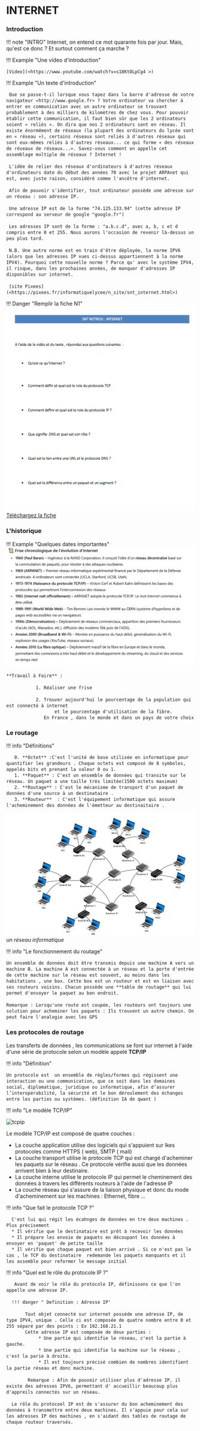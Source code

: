 # INTERNET
<base target="_blank">

### Introduction
!!! note "INTRO"
      Internet, on entend ce mot quarante fois par jour. Mais, qu'est ce donc ? Et surtout comment ça marche ? 


!!! Example "Une video d'introduction"

    [Video](<https://www.youtube.com/watch?v=s18KtOLpCg4 >)

    
!!! Example "Un texte d'introduction"
    
   
     Que se passe-t-il lorsque vous tapez dans la barre d'adresse de votre navigateur «http://www.google.fr» ? Votre ordinateur va chercher à entrer en communication avec un autre ordinateur se trouvant probablement à des milliers de kilomètres de chez vous. Pour pouvoir établir cette communication, il faut bien sûr que les 2 ordinateurs soient « reliés ». On dira que nos 2 ordinateurs sont en réseau. Il existe énormément de réseaux (la plupart des ordinateurs du lycée sont en « réseau »), certains réseaux sont reliés à d'autres réseaux qui sont eux-mêmes reliés à d'autres réseaux... ce qui forme « des réseaux de réseaux de réseaux...». Savez-vous comment on appelle cet assemblage multiple de réseaux ? Internet !

     L'idée de relier des réseaux d'ordinateurs à d'autres réseaux d'ordinateurs date du début des années 70 avec le projet ARPAnet qui est, avec juste raison, considéré comme l'ancêtre d'internet.

     Afin de pouvoir s'identifier, tout ordinateur possède une adresse sur un réseau : son adresse IP.

     Une adresse IP est de la forme "74.125.133.94" (cette adresse IP correspond au serveur de google "google.fr")

     Les adresses IP sont de la forme : "a.b.c.d", avec a, b, c et d compris entre 0 et 255. Nous aurons l'occasion de revenir là-dessus un peu plus tard.

     N.B. Une autre norme est en train d'être déployée, la norme IPV6 (alors que les adresses IP vues ci-dessus appartiennent à la norme IPV4). Pourquoi cette nouvelle norme ? Parce qu' avec le système IPV4, il risque, dans les prochaines années, de manquer d'adresses IP disponibles sur internet.

     [site Pixees](<https://pixees.fr/informatiquelycee/n_site/snt_internet.html>)


!!! Danger "Remplir la fiche N1"
     ![alt text](ficheN1.png)<br>
           [Téléchargez la fiche](FicheN1.odt)
        
### L'historique
!!! Example "Quelques dates importantes"
    ![alt text](chronoInternet.png)
    

    **Travail à Faire** :  
                      
               1. Réaliser une frise 
                       
               2. Trouver aujourd'hui le pourcentage de la population qui est connecté à internet 
                      et le pourcentage d'utilisation de la fibre. 
                  En France , dans le monde et dans un pays de votre choix



        
### Le routage

!!! info "Définitions" 
        
       0. **Octet** :C'est l'unité de base utilisée en informatique pour quantifier les grandeurs . Chaque octets est composé de 8 symboles, appelés bits et prenant la valeur 0 ou 1.
       1. **Paquet** : C'est un ensemble de données qui transite sur le réseau. Un paquet a une taille très limitée(1500 octets maximum)
       2. **Routage** : C'est le mécanisme de transport d'un paquet de données d'une source à un destinataire .
       3. **Routeur**  : C'est l'équipement informatique qui assure l'acheminement des données de l'émetteur au destinaitaire . 
       
![reseau](reseau.png)
_un réseau informatique_

!!! info "Le fonctionnement du routage"

    Un ensemble de données doit être transmis depuis une machine A vers un machine B. La machine A est connectée à un réseau et la porte d'entrée de cette machine sur le réseau est souvent, au moins dans les habitations , une box. Cette box est un routeur et est en liaison avec ses routeurs voisins. Chacun possède une **table de routage** qui lui permet d'envoyer le paquet au bon endroit.

    Remarque : Lorsqu'une route est coupée, les routeurs ont toujours une solution pour acheminer les paquets : Ils trouvent un autre chemin. On peut faire l'analogie avec les GPS 
### Les protocoles de routage 
 Les transferts de données , les communications se font sur internet à l'aide d'une série de protocole selon un modèle appelé **TCP/IP**

!!! info "Définition"

    Un protocole est  un ensemble de règles/formes qui régissent une interaction ou une communication, que ce soit dans les domaines social, diplomatique, juridique ou informatique, afin d’assurer                 l’interopérabilité, la sécurité et le bon déroulement des échanges entre les parties ou systèmes. (définition IA de qwant )

!!! info "Le modèle TCP/IP"
 
![tcpip](https://github.com/user-attachments/assets/4b96fbff-4cf5-45ca-8ed5-9be8f3403c0b)

Le modèle TCP/IP est composé de quatre couches :

* La couche application utilise des logiciels qui s'appuient sur lkes protocoles comme HTTPS ( web), SMTP ( mail)
* La  couche transport utilise le protocole TCP qui est chargé d'acheminer les paquets sur le réseau . Ce protocole vérifie aussi que les données arrivent bien à leur destinaire.
* La couche interne utilise le protocole IP qui permet le cheminement des données à travers les différents routeurs à l'aide de l'adresse IP
* La couche réseau qui s'assure de la liaison physique et donc du mode d'acheminement sur les machines : Ethernet, fibre ... 

!!! info "Que fait le protocole TCP ?"

      C'est lui qui régit les écahnges de données en tre deux machines . Plus précisement
      * Il vérifie que le destinataire est prêt à recevoir les données
      * Il prépare les envoie de paquets en découpant les données à envoyer en 'paquet' de petite taille
      * Il vérifie que chaque paquet est bien arrivé . Si ce n'est pas le cas , le TCP du destinataire  redemande les paquets manquants et il les assemble pour reformer le message initial

!!! info "Quel est le röle du protocole IP ?"

       Avant de voir le rôle du protocole IP, définissons ce que l'on appelle une adresse IP.

      !!! danger " Definition : Adresse IP'

           Tout objet connecté sur internet possède une adresse IP, de type IPV4, unique . Celle ci est composée de quatre nombre entre 0 et 255 séparé par des points : Ex 192.168.21.1
           Cette adresse IP est composée de deux parties : 
                * Une partie qui identifie le réseau, c'est la partie à gauche. 
                * Une partie qui identifie la machine sur le réseau , c'est la parie à droite.
                * Il est toujours précisé combien de nombres identifient la partie réseau et donc machine.

            Remarque : Afin de pouvoir utiliser plus d'adresse IP, il existe des adresses IPV6, permettant d' accueillir beaucoup plus d'appreils connectés sur un réseau.

      Le rôle du protocoel IP est de s'assurer du bon acheminement des données à transmettre entre deux machines. Il s'appuie pour cela sur les adresses IP des machines , en s'aidant des tables de routage de chaque routeur traversés.
      
                 
     
 
